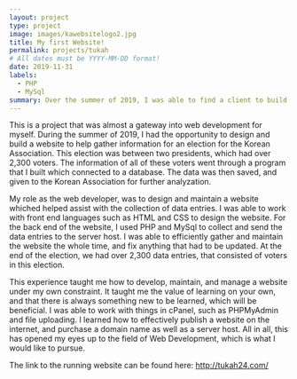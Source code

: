 ```yaml
---
layout: project
type: project
image: images/kawebsitelogo2.jpg
title: My first Website!
permalink: projects/tukah
# All dates must be YYYY-MM-DD format!
date: 2019-11-31
labels:
  - PHP
  - MySql
summary: Over the summer of 2019, I was able to find a client to build and maintain a website for, collecting data, and analyzing statistics.
---
```


This is a project that was almost a gateway into web development for myself. During the summer of 2019, I had the opportunity to design and build a website to help gather information for an election for the Korean Association. This election was between two presidents, which had over 2,300 voters. The information of all of these voters went through a program that I built which connected to a database. The data was then saved, and given to the Korean Association for further analyzation. 

My role as the web developer, was to design and maintain a website whiched helped assist with the collection of data entries. I was able to work with front end languages such as HTML and CSS to design the website. For the back end of the website, I used PHP and MySql to collect and send the data entries to the server host. I was able to efficiently gather and maintain the website the whole time, and fix anything that had to be updated. At the end of the election, we had over 2,300 data entries, that consisted of voters in this election.

This experience taught me how to develop, maintain, and manage a website under my own constraint. It taught me the value of learning on your own, and that there is always something new to be learned, which will be beneficial. I was able to work with things in cPanel, such as PHPMyAdmin and file uploading. I learned how to effectively publish a website on the internet, and purchase a domain name as well as a server host. All in all, this has opened my eyes up to the field of Web Development, which is what I would like to pursue.

The link to the running website can be found here: http://tukah24.com/